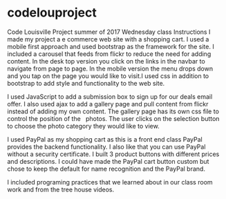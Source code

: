 # codelouproject

Code Louisville Project summer of 2017 Wednesday class Instructions
I made my project a e commerce web site with a shopping cart. I used a mobile first approach and used bootstrap as the framework for the site. I included a carousel that feeds from flickr to reduce the need for adding content. In the desk top version you click on the links in the navbar to navigate from page to page. In the mobile version the menu drops down and you tap on the page you would like to visit.I used css in addition to bootstrap to add style and functionality to the web site.

I used JavaScript to add a submission box to sign up for our deals email offer. I also used ajax to add a gallery page and pull content from flickr instead of adding my own content. The gallery page has its own css file to control the position of the   photos. The user clicks on the selection button to choose the photo category they would like to view.

I used PayPal as my shopping cart as this is a front end class PayPal provides the backend functionality. I also like that you can use PayPal without a security certificate. I built 3 product buttons with different prices and descriptions. I could have made the PayPal cart button custom but chose to keep the default for name recognition and the PayPal brand.

I included programing practices that we learned about in our class room work and from the tree house videos. 
